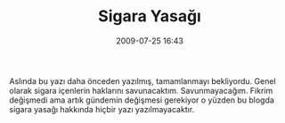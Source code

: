 ﻿---
layout: post
title: Sigara Yasa&#287;&#305;
date: 2009-07-25 16:43
comments: true
categories: []
---
<span style="font-weight: normal;">Aslında bu yazı daha önceden yazılmış, tamamlanmayı bekliyordu. Genel olarak sigara içenlerin haklarını savunacaktım. Savunmayacağım. Fikrim değişmedi ama artık gündemin değişmesi gerekiyor o yüzden bu blogda sigara yasağı hakkında hiçbir yazı yazılmayacaktır.</span>

